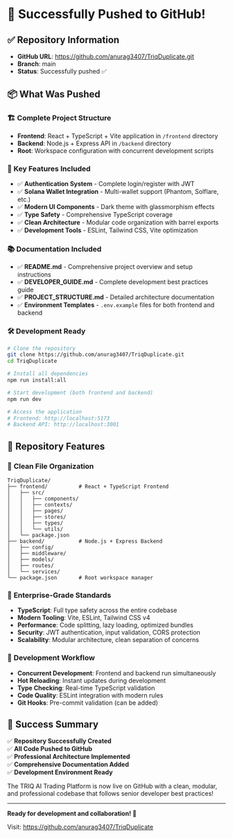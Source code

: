 # 🚀 Successfully Pushed to GitHub!

## ✅ Repository Information
- **GitHub URL**: https://github.com/anurag3407/TriqDuplicate.git
- **Branch**: main
- **Status**: Successfully pushed ✅

## 📦 What Was Pushed

### 🏗️ Complete Project Structure
- **Frontend**: React + TypeScript + Vite application in `/frontend` directory
- **Backend**: Node.js + Express API in `/backend` directory
- **Root**: Workspace configuration with concurrent development scripts

### 🔧 Key Features Included
- ✅ **Authentication System** - Complete login/register with JWT
- ✅ **Solana Wallet Integration** - Multi-wallet support (Phantom, Solflare, etc.)
- ✅ **Modern UI Components** - Dark theme with glassmorphism effects
- ✅ **Type Safety** - Comprehensive TypeScript coverage
- ✅ **Clean Architecture** - Modular code organization with barrel exports
- ✅ **Development Tools** - ESLint, Tailwind CSS, Vite optimization

### 📚 Documentation Included
- ✅ **README.md** - Comprehensive project overview and setup instructions
- ✅ **DEVELOPER_GUIDE.md** - Complete development best practices guide
- ✅ **PROJECT_STRUCTURE.md** - Detailed architecture documentation
- ✅ **Environment Templates** - `.env.example` files for both frontend and backend

### 🛠️ Development Ready
```bash
# Clone the repository
git clone https://github.com/anurag3407/TriqDuplicate.git
cd TriqDuplicate

# Install all dependencies
npm run install:all

# Start development (both frontend and backend)
npm run dev

# Access the application
# Frontend: http://localhost:5173
# Backend API: http://localhost:3001
```

## 🎯 Repository Features

### 📁 **Clean File Organization**
```
TriqDuplicate/
├── frontend/          # React + TypeScript Frontend
│   ├── src/
│   │   ├── components/
│   │   ├── contexts/
│   │   ├── pages/
│   │   ├── stores/
│   │   ├── types/
│   │   └── utils/
│   └── package.json
├── backend/           # Node.js + Express Backend
│   ├── config/
│   ├── middleware/
│   ├── models/
│   ├── routes/
│   └── services/
└── package.json       # Root workspace manager
```

### 🚀 **Enterprise-Grade Standards**
- **TypeScript**: Full type safety across the entire codebase
- **Modern Tooling**: Vite, ESLint, Tailwind CSS v4
- **Performance**: Code splitting, lazy loading, optimized bundles
- **Security**: JWT authentication, input validation, CORS protection
- **Scalability**: Modular architecture, clean separation of concerns

### 🔄 **Development Workflow**
- **Concurrent Development**: Frontend and backend run simultaneously
- **Hot Reloading**: Instant updates during development
- **Type Checking**: Real-time TypeScript validation
- **Code Quality**: ESLint integration with modern rules
- **Git Hooks**: Pre-commit validation (can be added)

## 🎉 Success Summary

✅ **Repository Successfully Created**  
✅ **All Code Pushed to GitHub**  
✅ **Professional Architecture Implemented**  
✅ **Comprehensive Documentation Added**  
✅ **Development Environment Ready**  

The TRIQ AI Trading Platform is now live on GitHub with a clean, modular, and professional codebase that follows senior developer best practices!

---

**Ready for development and collaboration! 🚀**

Visit: https://github.com/anurag3407/TriqDuplicate
